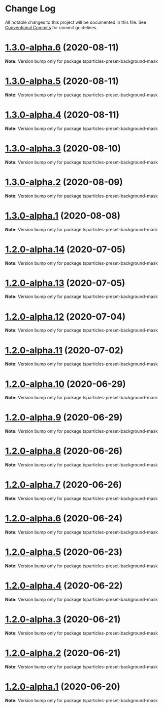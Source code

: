 # Change Log

All notable changes to this project will be documented in this file.
See [Conventional Commits](https://conventionalcommits.org) for commit guidelines.

# [1.3.0-alpha.6](https://github.com/matteobruni/tsparticles/compare/tsparticles-preset-background-mask@1.3.0-alpha.5...tsparticles-preset-background-mask@1.3.0-alpha.6) (2020-08-11)

**Note:** Version bump only for package tsparticles-preset-background-mask





# [1.3.0-alpha.5](https://github.com/matteobruni/tsparticles/compare/tsparticles-preset-background-mask@1.3.0-alpha.4...tsparticles-preset-background-mask@1.3.0-alpha.5) (2020-08-11)

**Note:** Version bump only for package tsparticles-preset-background-mask





# [1.3.0-alpha.4](https://github.com/matteobruni/tsparticles/compare/tsparticles-preset-background-mask@1.3.0-alpha.3...tsparticles-preset-background-mask@1.3.0-alpha.4) (2020-08-11)

**Note:** Version bump only for package tsparticles-preset-background-mask





# [1.3.0-alpha.3](https://github.com/matteobruni/tsparticles/compare/tsparticles-preset-background-mask@1.3.0-alpha.2...tsparticles-preset-background-mask@1.3.0-alpha.3) (2020-08-10)

**Note:** Version bump only for package tsparticles-preset-background-mask





# [1.3.0-alpha.2](https://github.com/matteobruni/tsparticles/compare/tsparticles-preset-background-mask@1.3.0-alpha.1...tsparticles-preset-background-mask@1.3.0-alpha.2) (2020-08-09)

**Note:** Version bump only for package tsparticles-preset-background-mask





# [1.3.0-alpha.1](https://github.com/matteobruni/tsparticles/compare/tsparticles-preset-background-mask@1.2.7...tsparticles-preset-background-mask@1.3.0-alpha.1) (2020-08-08)

**Note:** Version bump only for package tsparticles-preset-background-mask





# [1.2.0-alpha.14](https://github.com/matteobruni/tsparticles/compare/tsparticles-preset-background-mask@1.2.0-alpha.13...tsparticles-preset-background-mask@1.2.0-alpha.14) (2020-07-05)

**Note:** Version bump only for package tsparticles-preset-background-mask





# [1.2.0-alpha.13](https://github.com/matteobruni/tsparticles/compare/tsparticles-preset-background-mask@1.2.0-alpha.12...tsparticles-preset-background-mask@1.2.0-alpha.13) (2020-07-05)

**Note:** Version bump only for package tsparticles-preset-background-mask





# [1.2.0-alpha.12](https://github.com/matteobruni/tsparticles/compare/tsparticles-preset-background-mask@1.2.0-alpha.11...tsparticles-preset-background-mask@1.2.0-alpha.12) (2020-07-04)

**Note:** Version bump only for package tsparticles-preset-background-mask





# [1.2.0-alpha.11](https://github.com/matteobruni/tsparticles/compare/tsparticles-preset-background-mask@1.1.2...tsparticles-preset-background-mask@1.2.0-alpha.11) (2020-07-02)

**Note:** Version bump only for package tsparticles-preset-background-mask





# [1.2.0-alpha.10](https://github.com/matteobruni/tsparticles/compare/tsparticles-preset-background-mask@1.2.0-alpha.9...tsparticles-preset-background-mask@1.2.0-alpha.10) (2020-06-29)

**Note:** Version bump only for package tsparticles-preset-background-mask





# [1.2.0-alpha.9](https://github.com/matteobruni/tsparticles/compare/tsparticles-preset-background-mask@1.2.0-alpha.8...tsparticles-preset-background-mask@1.2.0-alpha.9) (2020-06-29)

**Note:** Version bump only for package tsparticles-preset-background-mask





# [1.2.0-alpha.8](https://github.com/matteobruni/tsparticles/compare/tsparticles-preset-background-mask@1.2.0-alpha.7...tsparticles-preset-background-mask@1.2.0-alpha.8) (2020-06-26)

**Note:** Version bump only for package tsparticles-preset-background-mask





# [1.2.0-alpha.7](https://github.com/matteobruni/tsparticles/compare/tsparticles-preset-background-mask@1.2.0-alpha.6...tsparticles-preset-background-mask@1.2.0-alpha.7) (2020-06-26)

**Note:** Version bump only for package tsparticles-preset-background-mask





# [1.2.0-alpha.6](https://github.com/matteobruni/tsparticles/compare/tsparticles-preset-background-mask@1.2.0-alpha.5...tsparticles-preset-background-mask@1.2.0-alpha.6) (2020-06-24)

**Note:** Version bump only for package tsparticles-preset-background-mask





# [1.2.0-alpha.5](https://github.com/matteobruni/tsparticles/compare/tsparticles-preset-background-mask@1.1.1...tsparticles-preset-background-mask@1.2.0-alpha.5) (2020-06-23)

**Note:** Version bump only for package tsparticles-preset-background-mask





# [1.2.0-alpha.4](https://github.com/matteobruni/tsparticles/compare/tsparticles-preset-background-mask@1.1.0...tsparticles-preset-background-mask@1.2.0-alpha.4) (2020-06-22)

**Note:** Version bump only for package tsparticles-preset-background-mask





# [1.2.0-alpha.3](https://github.com/matteobruni/tsparticles/compare/tsparticles-preset-background-mask@1.1.0...tsparticles-preset-background-mask@1.2.0-alpha.3) (2020-06-21)

**Note:** Version bump only for package tsparticles-preset-background-mask





# [1.2.0-alpha.2](https://github.com/matteobruni/tsparticles/compare/tsparticles-preset-background-mask@1.1.0...tsparticles-preset-background-mask@1.2.0-alpha.2) (2020-06-21)

**Note:** Version bump only for package tsparticles-preset-background-mask





# [1.2.0-alpha.1](https://github.com/matteobruni/tsparticles/compare/tsparticles-preset-background-mask@1.1.0...tsparticles-preset-background-mask@1.2.0-alpha.1) (2020-06-20)

**Note:** Version bump only for package tsparticles-preset-background-mask
